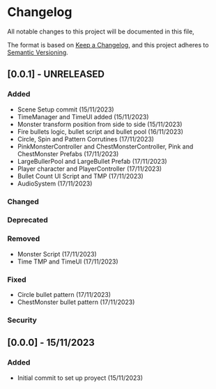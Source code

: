# Changelog
All notable changes to this project will be documented in this file,

The format is based on [Keep a Changelog](https://keepachangelog.com/en/1.0.0/),
and this project adheres to [Semantic Versioning](https://semver.org/spec/v2.0.0.html).

## [0.0.1] - UNRELEASED

### Added
- Scene Setup commit (15/11/2023)
- TimeManager and TimeUI added (15/11/2023)
- Monster transform position from side to side (15/11/2023)
- Fire bullets logic, bullet script and bullet pool (16/11/2023)
- Circle, Spin and Pattern Corrutines (17/11/2023)
- PinkMonsterController and ChestMonsterController, Pink and ChestMonster Prefabs (17/11/2023)
- LargeBullerPool and LargeBullet Prefab (17/11/2023)
- Player character and PlayerController (17/11/2023)
- Bullet Count UI Script and TMP (17/11/2023)
- AudioSystem (17/11/2023)

### Changed

### Deprecated

### Removed
- Monster Script (17/11/2023)
- Time TMP and TimeUI (17/11/2023)
### Fixed
- Circle bullet pattern (17/11/2023)
- ChestMonster bullet pattern (17/11/2023)
### Security

## [0.0.0] - 15/11/2023

### Added
- Initial commit to set up proyect (15/11/2023)
